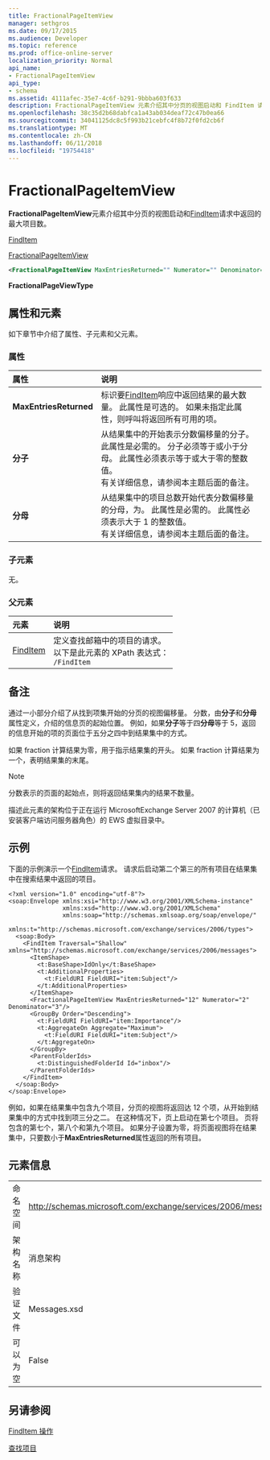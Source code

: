 ```yaml
---
title: FractionalPageItemView
manager: sethgros
ms.date: 09/17/2015
ms.audience: Developer
ms.topic: reference
ms.prod: office-online-server
localization_priority: Normal
api_name:
- FractionalPageItemView
api_type:
- schema
ms.assetid: 4111afec-35e7-4c6f-b291-9bbba603f633
description: FractionalPageItemView 元素介绍其中分页的视图启动和 FindItem 请求中返回的最大项目数。
ms.openlocfilehash: 38c35d2b68dabfca1a43ab034deaf72c47b0ea66
ms.sourcegitcommit: 34041125dc8c5f993b21cebfc4f8b72f0fd2cb6f
ms.translationtype: MT
ms.contentlocale: zh-CN
ms.lasthandoff: 06/11/2018
ms.locfileid: "19754418"
---
```

# <a name="fractionalpageitemview"></a>FractionalPageItemView

**FractionalPageItemView**元素介绍其中分页的视图启动和[FindItem](finditem.md)请求中返回的最大项目数。 
  
[FindItem](finditem.md)
  
[FractionalPageItemView](fractionalpageitemview.md)
  
```xml
<FractionalPageItemView MaxEntriesReturned="" Numerator="" Denominator=""/>
```

 **FractionalPageViewType**
## <a name="attributes-and-elements"></a>属性和元素

如下章节中介绍了属性、子元素和父元素。
  
### <a name="attributes"></a>属性

|**属性**|**说明**|
|:-----|:-----|
|**MaxEntriesReturned** <br/> |标识要[FindItem](finditem.md)响应中返回结果的最大数量。 此属性是可选的。 如果未指定此属性，则呼叫将返回所有可用的项。  <br/> |
|**分子** <br/> |从结果集中的开始表示分数偏移量的分子。 此属性是必需的。 分子必须等于或小于分母。 此属性必须表示等于或大于零的整数值。  <br/> 有关详细信息，请参阅本主题后面的备注。  <br/> |
|**分母** <br/> |从结果集中的项目总数开始代表分数偏移量的分母，为。 此属性是必需的。 此属性必须表示大于 1 的整数值。  <br/> 有关详细信息，请参阅本主题后面的备注。  <br/> |
   
### <a name="child-elements"></a>子元素

无。
  
### <a name="parent-elements"></a>父元素

|**元素**|**说明**|
|:-----|:-----|
|[FindItem](finditem.md) <br/> |定义查找邮箱中的项目的请求。  <br/> 以下是此元素的 XPath 表达式：  <br/>  `/FindItem` <br/> |
   
## <a name="remarks"></a>备注

通过一小部分介绍了从找到项集开始的分页的视图偏移量。 分数，由**分子**和**分母**属性定义，介绍的信息页的起始位置。 例如，如果**分子**等于四**分母**等于 5，返回的信息开始的项的页面位于五分之四中到结果集中的方式。 
  
如果 fraction 计算结果为零，用于指示结果集的开头。 如果 fraction 计算结果为一个，表明结果集的末尾。
  
> [!NOTE]
> 分数表示的页面的起始点，则将返回结果集内的结果不数量。 
  
描述此元素的架构位于正在运行 MicrosoftExchange Server 2007 的计算机（已安装客户端访问服务器角色）的 EWS 虚拟目录中。
  
## <a name="example"></a>示例

下面的示例演示一个[FindItem](finditem.md)请求。 请求后启动第二个第三的所有项目在结果集中在搜索结果中返回的项目。 
  
```
<?xml version="1.0" encoding="utf-8"?>
<soap:Envelope xmlns:xsi="http://www.w3.org/2001/XMLSchema-instance"
               xmlns:xsd="http://www.w3.org/2001/XMLSchema"
               xmlns:soap="http://schemas.xmlsoap.org/soap/envelope/"
               xmlns:t="http://schemas.microsoft.com/exchange/services/2006/types">
  <soap:Body>
    <FindItem Traversal="Shallow" xmlns="http://schemas.microsoft.com/exchange/services/2006/messages">
      <ItemShape>
        <t:BaseShape>IdOnly</t:BaseShape>
        <t:AdditionalProperties>
          <t:FieldURI FieldURI="item:Subject"/>
        </t:AdditionalProperties>
      </ItemShape>
      <FractionalPageItemView MaxEntriesReturned="12" Numerator="2" Denominator="3"/>
      <GroupBy Order="Descending">
        <t:FieldURI FieldURI="item:Importance"/>
        <t:AggregateOn Aggregate="Maximum">
          <t:FieldURI FieldURI="item:Subject"/>
        </t:AggregateOn>
      </GroupBy>
      <ParentFolderIds>
        <t:DistinguishedFolderId Id="inbox"/>
      </ParentFolderIds>
    </FindItem>
  </soap:Body>
</soap:Envelope>
```

例如，如果在结果集中包含九个项目，分页的视图将返回达 12 个项，从开始到结果集中的方式中找到项三分之二。 在这种情况下，页上启动在第七个项目。 页将包含的第七个，第八个和第九个项目。 如果分子设置为零，将页面视图将在结果集中，只要数小于**MaxEntriesReturned**属性返回的所有项目。 
  
## <a name="element-information"></a>元素信息

|||
|:-----|:-----|
|命名空间  <br/> |http://schemas.microsoft.com/exchange/services/2006/messages  <br/> |
|架构名称  <br/> |消息架构  <br/> |
|验证文件  <br/> |Messages.xsd  <br/> |
|可以为空  <br/> |False  <br/> |
   
## <a name="see-also"></a>另请参阅



[FindItem 操作](finditem-operation.md)


[查找项目](http://msdn.microsoft.com/library/63af1f9c-464b-4fca-9ae3-3d60f24ca93c%28Office.15%29.aspx)

